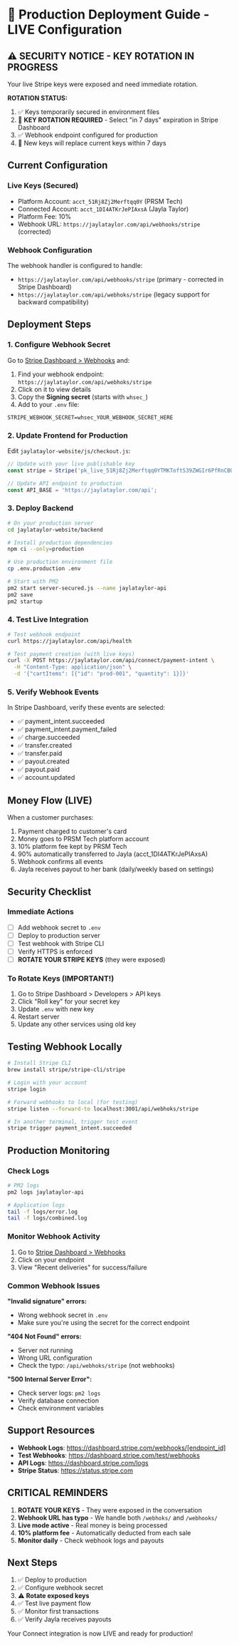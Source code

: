# 🚀 Production Deployment Guide - LIVE Configuration

## ⚠️ SECURITY NOTICE - KEY ROTATION IN PROGRESS

Your live Stripe keys were exposed and need immediate rotation.

**ROTATION STATUS:**
1. ✅ Keys temporarily secured in environment files
2. 🔄 **KEY ROTATION REQUIRED** - Select "in 7 days" expiration in Stripe Dashboard
3. ✅ Webhook endpoint configured for production
4. 📅 New keys will replace current keys within 7 days

## Current Configuration

### Live Keys (Secured)
- Platform Account: `acct_51Rj8Zj2Merftqq0Y` (PRSM Tech)
- Connected Account: `acct_1DI4ATKrJePIAxsA` (Jayla Taylor)
- Platform Fee: 10%
- Webhook URL: `https://jaylataylor.com/api/webhooks/stripe` (corrected)

### Webhook Configuration

The webhook handler is configured to handle:
- `https://jaylataylor.com/api/webhooks/stripe` (primary - corrected in Stripe Dashboard)
- `https://jaylataylor.com/api/webhoks/stripe` (legacy support for backward compatibility)

## Deployment Steps

### 1. Configure Webhook Secret

Go to [Stripe Dashboard > Webhooks](https://dashboard.stripe.com/webhooks) and:

1. Find your webhook endpoint: `https://jaylataylor.com/api/webhoks/stripe`
2. Click on it to view details
3. Copy the **Signing secret** (starts with `whsec_`)
4. Add to your `.env` file:

```env
STRIPE_WEBHOOK_SECRET=whsec_YOUR_WEBHOOK_SECRET_HERE
```

### 2. Update Frontend for Production

Edit `jaylataylor-website/js/checkout.js`:

```javascript
// Update with your live publishable key
const stripe = Stripe('pk_live_51Rj8Zj2Merftqq0YTMKToftS39ZWGIr6PfRnCBUFdFSiGmrpt7wYaq8rPLaDxYHqiOAkRp1uINym51HON72QyKBl00wfPFKWh0');

// Update API endpoint to production
const API_BASE = 'https://jaylataylor.com/api';
```

### 3. Deploy Backend

```bash
# On your production server
cd jaylataylor-website/backend

# Install production dependencies
npm ci --only=production

# Use production environment file
cp .env.production .env

# Start with PM2
pm2 start server-secured.js --name jaylataylor-api
pm2 save
pm2 startup
```

### 4. Test Live Integration

```bash
# Test webhook endpoint
curl https://jaylataylor.com/api/health

# Test payment creation (with live keys)
curl -X POST https://jaylataylor.com/api/connect/payment-intent \
  -H "Content-Type: application/json" \
  -d '{"cartItems": [{"id": "prod-001", "quantity": 1}]}'
```

### 5. Verify Webhook Events

In Stripe Dashboard, verify these events are selected:
- ✅ payment_intent.succeeded
- ✅ payment_intent.payment_failed
- ✅ charge.succeeded
- ✅ transfer.created
- ✅ transfer.paid
- ✅ payout.created
- ✅ payout.paid
- ✅ account.updated

## Money Flow (LIVE)

When a customer purchases:
1. Payment charged to customer's card
2. Money goes to PRSM Tech platform account
3. 10% platform fee kept by PRSM Tech
4. 90% automatically transferred to Jayla (acct_1DI4ATKrJePIAxsA)
5. Webhook confirms all events
6. Jayla receives payout to her bank (daily/weekly based on settings)

## Security Checklist

### Immediate Actions
- [ ] Add webhook secret to `.env`
- [ ] Deploy to production server
- [ ] Test webhook with Stripe CLI
- [ ] Verify HTTPS is enforced
- [ ] **ROTATE YOUR STRIPE KEYS** (they were exposed)

### To Rotate Keys (IMPORTANT!)
1. Go to Stripe Dashboard > Developers > API keys
2. Click "Roll key" for your secret key
3. Update `.env` with new key
4. Restart server
5. Update any other services using old key

## Testing Webhook Locally

```bash
# Install Stripe CLI
brew install stripe/stripe-cli/stripe

# Login with your account
stripe login

# Forward webhooks to local (for testing)
stripe listen --forward-to localhost:3001/api/webhoks/stripe

# In another terminal, trigger test event
stripe trigger payment_intent.succeeded
```

## Production Monitoring

### Check Logs
```bash
# PM2 logs
pm2 logs jaylataylor-api

# Application logs
tail -f logs/error.log
tail -f logs/combined.log
```

### Monitor Webhook Activity
1. Go to [Stripe Dashboard > Webhooks](https://dashboard.stripe.com/webhooks)
2. Click on your endpoint
3. View "Recent deliveries" for success/failure

### Common Webhook Issues

**"Invalid signature" errors:**
- Wrong webhook secret in `.env`
- Make sure you're using the secret for the correct endpoint

**"404 Not Found" errors:**
- Server not running
- Wrong URL configuration
- Check the typo: `/api/webhoks/stripe` (not webhooks)

**"500 Internal Server Error":**
- Check server logs: `pm2 logs`
- Verify database connection
- Check environment variables

## Support Resources

- **Webhook Logs**: https://dashboard.stripe.com/webhooks/[endpoint_id]
- **Test Webhooks**: https://dashboard.stripe.com/test/webhooks
- **API Logs**: https://dashboard.stripe.com/logs
- **Stripe Status**: https://status.stripe.com

## CRITICAL REMINDERS

1. **ROTATE YOUR KEYS** - They were exposed in the conversation
2. **Webhook URL has typo** - We handle both `/webhoks/` and `/webhooks/`
3. **Live mode active** - Real money is being processed
4. **10% platform fee** - Automatically deducted from each sale
5. **Monitor daily** - Check webhook logs and payouts

## Next Steps

1. ✅ Deploy to production
2. ✅ Configure webhook secret
3. ⚠️ **Rotate exposed keys**
4. ✅ Test live payment flow
5. ✅ Monitor first transactions
6. ✅ Verify Jayla receives payouts

Your Connect integration is now LIVE and ready for production!